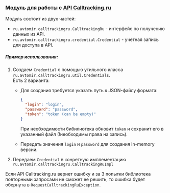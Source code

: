 ### Модуль для работы с [API Calltracking.ru](https://calltracking.ru/)

Модуль состоит из двух частей:
* `ru.avtomir.calltrackingru.CalltrackingRu` - интерфейс по получению данных из API.
* `ru.avtomir.calltrackingru.credential.Credential` - учетная запись для доступа в API.

##### Пример использвания:
1. Создаем `Credential` с помощью утильного класса `ru.avtomir.calltrackingru.util.Credentials`.  
 Есть 2 варианта:

   * Для создания требуется указать путь к JSON-файлу формата:
        ````json
        {
          "login": "login",
          "password": "password",
          "token": "token (can be empty)"
        }
        ````
     При необходимости бибилиотека обновит `token` и сохранит его в указанный файл (!необходимы права на запись).
    
    * Передать значения `login` и `password` для создания in-memory версии.
    
2. Передаем `Credential` в конретную имплементацию `ru.avtomir.calltrackingru.CalltrackingRuImpl`

Если API Calltracking.ru вернет ошибку и за 3 попытки библиотека повторными запросами не сможет ее решить,
 то ошибка будет обернута в `RequestCalltrackingRuException`.
